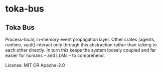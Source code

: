 # toka-bus

## Toka Bus

Process-local, in-memory event propagation layer.
Other crates (agents, runtime, vault) interact only through this
abstraction rather than talking to each other directly.  In turn this
keeps the system loosely coupled and far easier for humans – and LLMs –
to comprehend.

License: MIT OR Apache-2.0
